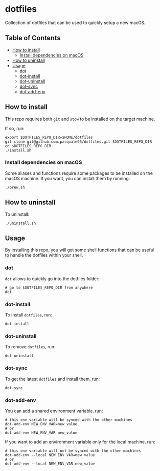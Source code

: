 # dotfiles

Collection of dotfiles that can be used to quickly setup a new macOS.

## Table of Contents <!-- omit in toc -->

- [How to install](#how-to-install)
  - [Install dependencies on macOS](#install-dependencies-on-macos)
- [How to uninstall](#how-to-uninstall)
- [Usage](#usage)
  - [dot](#dot)
  - [dot-install](#dot-install)
  - [dot-uninstall](#dot-uninstall)
  - [dot-sync](#dot-sync)
  - [dot-add-env](#dot-add-env)

## How to install

This repo requires both `git` and `stow` to be installed on the target machine.

If so, run:

```shell
export $DOTFILES_REPO_DIR=$HOME/dotfiles
git clone git@github.com:pasquale95/dotfiles.git $DOTFILES_REPO_DIR
cd $DOTFILES_REPO_DIR
./install.sh
```

### Install dependencies on macOS

Some aliases and functions require some packages to be installed on the macOS machine. If you want, you can install them by running:

```shell
./brew.sh
```

## How to uninstall

To uninstall:

```shell
./uninstall.sh
```

## Usage

By installing this repo, you will get some shell functions that can be useful to handle the dotfiles within your shell.

### dot

`dot` allows to quickly go into the dotfiles folder:

```shell
# go to $DOTFILES_REPO_DIR from anywhere
dot
```

### dot-install

To install `dotfiles`, run:

```shell
dot-install
```

### dot-uninstall

To remove `dotfiles`, run:

```shell
dot-uninstall
```

### dot-sync

To get the latest `dotfiles` and install them, run:

```shell
dot-sync
```

### dot-add-env

You can add a shared environment variable, run:

```shell
# this env variable will be synced with the other machines
dot-add-env NEW_ENV_VAR=new_value
# or
dot-add-env NEW_ENV_VAR new_value
```

If you want to add an environment variable only for the local machine, run:

```shell
# this env variable will not be synced with the other machines
dot-add-env --local NEW_ENV_VAR=new_value
# or
dot-add-env --local NEW_ENV_VAR new_value
```
